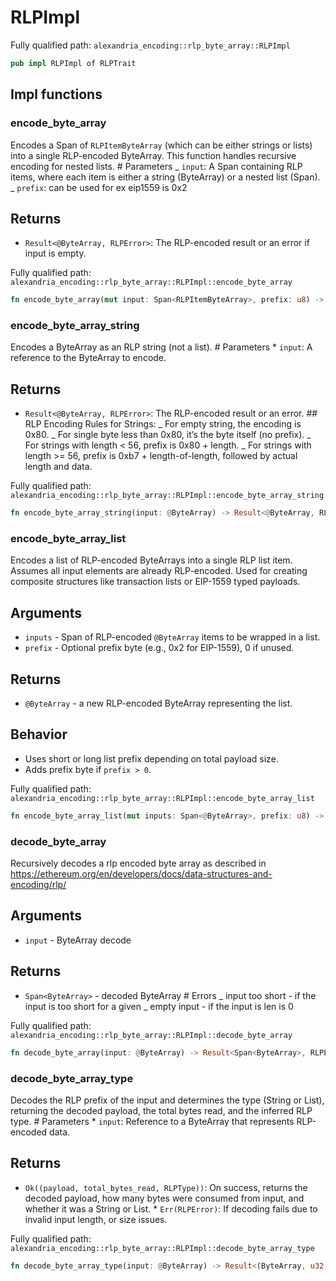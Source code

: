 # RLPImpl

Fully qualified path: `alexandria_encoding::rlp_byte_array::RLPImpl`

```rust
pub impl RLPImpl of RLPTrait
```

## Impl functions

### encode_byte_array

Encodes a Span of `RLPItemByteArray` (which can be either strings or lists) into a single RLP-encoded ByteArray. This function handles recursive encoding for nested lists. # Parameters _ `input`: A Span containing RLP items, where each item is either a string (ByteArray) or a nested list (Span). _ `prefix`: can be used for ex eip1559 is 0x2

## Returns

- `Result<@ByteArray, RLPError>`: The RLP-encoded result or an error if input is empty.

Fully qualified path: `alexandria_encoding::rlp_byte_array::RLPImpl::encode_byte_array`

```rust
fn encode_byte_array(mut input: Span<RLPItemByteArray>, prefix: u8) -> Result<@ByteArray, RLPError>
```

### encode_byte_array_string

Encodes a ByteArray as an RLP string (not a list). # Parameters \* `input`: A reference to the ByteArray to encode.

## Returns

- `Result<@ByteArray, RLPError>`: The RLP-encoded result or an error. ## RLP Encoding Rules for Strings: _ For empty string, the encoding is 0x80. _ For single byte less than 0x80, it’s the byte itself (no prefix). _ For strings with length < 56, prefix is 0x80 + length. _ For strings with length >= 56, prefix is 0xb7 + length-of-length, followed by actual length and data.

Fully qualified path: `alexandria_encoding::rlp_byte_array::RLPImpl::encode_byte_array_string`

```rust
fn encode_byte_array_string(input: @ByteArray) -> Result<@ByteArray, RLPError>
```

### encode_byte_array_list

Encodes a list of RLP-encoded ByteArrays into a single RLP list item. Assumes all input elements are already RLP-encoded. Used for creating composite structures like transaction lists or EIP-1559 typed payloads.

## Arguments

- `inputs` - Span of RLP-encoded `@ByteArray` items to be wrapped in a list.
- `prefix` - Optional prefix byte (e.g., 0x2 for EIP-1559), 0 if unused.

## Returns

- `@ByteArray` - a new RLP-encoded ByteArray representing the list.

## Behavior

- Uses short or long list prefix depending on total payload size.
- Adds prefix byte if `prefix > 0`.

Fully qualified path: `alexandria_encoding::rlp_byte_array::RLPImpl::encode_byte_array_list`

```rust
fn encode_byte_array_list(mut inputs: Span<@ByteArray>, prefix: u8) -> Result<@ByteArray, RLPError>
```

### decode_byte_array

Recursively decodes a rlp encoded byte array as described in https://ethereum.org/en/developers/docs/data-structures-and-encoding/rlp/

## Arguments

- `input` - ByteArray decode

## Returns

- `Span<ByteArray>` - decoded ByteArray # Errors _ input too short - if the input is too short for a given _ empty input - if the input is len is 0

Fully qualified path: `alexandria_encoding::rlp_byte_array::RLPImpl::decode_byte_array`

```rust
fn decode_byte_array(input: @ByteArray) -> Result<Span<ByteArray>, RLPError>
```

### decode_byte_array_type

Decodes the RLP prefix of the input and determines the type (String or List), returning the decoded payload, the total bytes read, and the inferred RLP type. # Parameters \* `input`: Reference to a ByteArray that represents RLP-encoded data.

## Returns

- `Ok((payload, total_bytes_read, RLPType))`: On success, returns the decoded payload, how many bytes were consumed from input, and whether it was a String or List. \* `Err(RLPError)`: If decoding fails due to invalid input length, or size issues.

Fully qualified path: `alexandria_encoding::rlp_byte_array::RLPImpl::decode_byte_array_type`

```rust
fn decode_byte_array_type(input: @ByteArray) -> Result<(ByteArray, u32, RLPType), RLPError>
```
